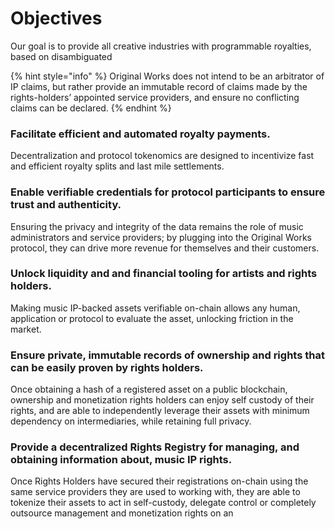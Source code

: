 # Objectives

Our goal is to provide all creative industries with programmable royalties, based on disambiguated&#x20;

{% hint style="info" %}
Original Works does not intend to be an arbitrator of IP claims, but rather provide an immutable record of claims made by the rights-holders’ appointed service providers, and ensure no conflicting claims can be declared.
{% endhint %}

### Facilitate efficient and automated royalty payments.

Decentralization and protocol tokenomics are designed to incentivize fast and efficient royalty splits and last mile settlements.

### Enable verifiable credentials for protocol participants to ensure trust and authenticity.

Ensuring the privacy and integrity of the data remains the role of music administrators and service providers; by plugging into the Original Works protocol, they can drive more revenue for themselves and their customers.&#x20;

### Unlock liquidity and and financial tooling for artists and rights holders.

Making music IP-backed assets verifiable on-chain allows any human, application or protocol to evaluate the asset, unlocking friction in the market.

### Ensure private, immutable records of ownership and rights that can be easily proven by rights holders.

Once obtaining a hash of a registered asset on a public blockchain, ownership and monetization rights holders can enjoy self custody of their rights, and are able to independently leverage their assets with minimum dependency on intermediaries, while retaining full privacy.&#x20;

### Provide a decentralized Rights Registry for managing, and obtaining information about, music IP rights.

Once Rights Holders have secured their registrations on-chain using the same service providers they are used to working with, they are able to tokenize their assets to act in self-custody, delegate control or completely outsource management and monetization rights on an&#x20;
